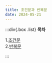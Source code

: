 ```yaml
---
title: 조건문과 반복문
date: 2024-05-21
---
```


:::div{.box .list}
**목차**

1.[조건문](/javascript/chapter06/06-1)  
2.[반복문](/javascript/chapter06/06-2)

:::
